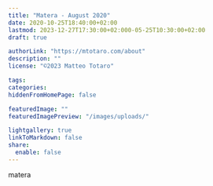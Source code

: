 ```yaml
---
title: "Matera - August 2020"
date: 2020-10-25T18:40:00+02:00
lastmod: 2023-12-27T17:30:00+02:000-05-25T10:30:00+02:00
draft: true

authorLink: "https://mtotaro.com/about"
description: ""
license: "©2023 Matteo Totaro"

tags:
categories:
hiddenFromHomePage: false

featuredImage: ""
featuredImagePreview: "/images/uploads/"

lightgallery: true
linkToMarkdown: false
share:
  enable: false
---
```


matera